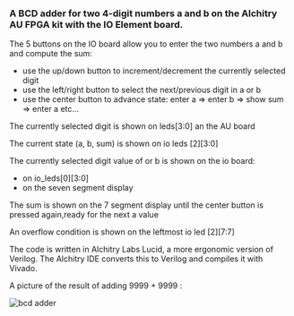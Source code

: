 ### A BCD adder for two 4-digit numbers a and b on the Alchitry AU FPGA kit with the IO Element board.

The 5 buttons on the IO board allow you to enter the two numbers a and b and compute the sum:

- use the up/down button to increment/decrement the currently selected digit
- use the left/right button to select the next/previous digit in a or b
- use the center button to advance state: enter a => enter b => show sum => enter a etc...

The currently selected digit is shown on leds[3:0] an the AU board

The current state (a, b, sum) is shown on io leds [2][3:0]

The currently selected digit value of or b is shown on the io board: 
  - on io_leds[0][3:0] 
  - on the seven segment display

The sum is shown on the 7 segment display until the center button is pressed again,ready for the next a value

An overflow condition is shown on the leftmost io led [2][7:7]

The code is written in Alchitry Labs Lucid, a more ergonomic version of Verilog.
The Alchitry IDE converts this to Verilog and compiles it with Vivado.

A picture of the result of adding 9999 + 9999 :

![bcd adder](https://github.com/user-attachments/assets/99d17364-7336-4259-8767-2ef69e75b5ef)
